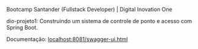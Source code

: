 Bootcamp Santander (Fullstack Developer) | Digital Inovation One



dio-projeto1: Construindo um sistema de controle de ponto e acesso com Spring Boot.



Documentação: [localhost:8081/swagger-ui.html](http://localhost:8081/swagger-ui.html)

